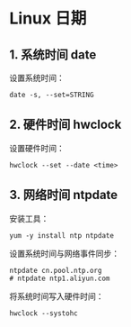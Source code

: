 # Linux 日期

## 1. 系统时间 date

设置系统时间：

```
date -s, --set=STRING
```

## 2. 硬件时间 hwclock

设置硬件时间：

```
hwclock --set --date <time>
```

## 3. 网络时间 ntpdate

安装工具：

```
yum -y install ntp ntpdate
```

设置系统时间与网络事件同步：

```
ntpdate cn.pool.ntp.org
# ntpdate ntp1.aliyun.com
```

将系统时间写入硬件时间：

```
hwclock --systohc
```
